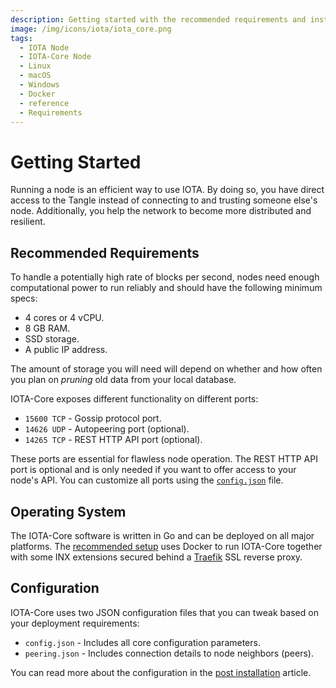 ```yaml
---
description: Getting started with the recommended requirements and installation links.
image: /img/icons/iota/iota_core.png
tags:
  - IOTA Node
  - IOTA-Core Node
  - Linux
  - macOS
  - Windows
  - Docker
  - reference
  - Requirements
---
```


# Getting Started

Running a node is an efficient way to use IOTA. By doing so, you have direct access to the Tangle instead of connecting
to and trusting someone else's node. Additionally, you help the network to become more distributed and resilient.

## Recommended Requirements

To handle a potentially high rate of blocks per second, nodes need enough computational power to run reliably and
should have the following minimum specs:

- 4 cores or 4 vCPU.
- 8 GB RAM.
- SSD storage.
- A public IP address.

The amount of storage you will need will depend on whether and how often you plan on _pruning_ old data from your local
database.

IOTA-Core exposes different functionality on different ports:

- `15600 TCP` - Gossip protocol port.
- `14626 UDP` - Autopeering port (optional).
- `14265 TCP` - REST HTTP API port (optional).

These ports are essential for flawless node operation. The REST HTTP API port is optional and is only needed if
you want to offer access to your node's API. You can customize all ports using
the [`config.json`](../how_tos/post_installation.md) file.

## Operating System

The IOTA-Core software is written in Go and can be deployed on all major platforms.
The [recommended setup](../how_tos/using_docker.md) uses Docker to run IOTA-Core together with some INX extensions
secured behind a [Traefik](https://traefik.io) SSL reverse proxy.

## Configuration

IOTA-Core uses two JSON configuration files that you can tweak based on your deployment requirements:

- `config.json` - Includes all core configuration parameters.
- `peering.json` - Includes connection details to node neighbors (peers).

You can read more about the configuration in the [post installation](../how_tos/post_installation.md) article.
